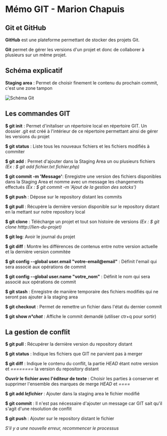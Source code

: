 Mémo GIT - Marion Chapuis
=========================



Git et GitHub
-------------

**GitHub** est une plateforme permettant de stocker des projets Git.

**Git** permet de gérer les versions d'un projet et donc de collaborer à plusieurs sur un même projet.



Schéma explicatif
-----------------

**Staging area** : Permet de choisir finement le contenu du prochain commit, c'est une zone tampon


![Schéma Git](https://raw.githubusercontent.com/MarionChapuis/memo/master/Schema_git.png)



Les commandes GIT 
-----------------
**$ git init** : Permet d'initaliser un répertoire local en répertoire GIT. Un dossier .git est créé à l'intérieur de ce répertoire permettant ainsi de gérer les versions du projet

**$ git status** : Liste tous les nouveaux fichiers et les fichiers modifiés à commiter

**$ git add** : Permet d'ajouter dans la Staging Area un ou plusieurs fichiers *(Ex : $ git add fichier.txt fichier.php)*

**$ git commit -m 'Message'**: Enregistre une version des fichiers disponibles dans la Staging Area et nomme avec un message les changements effectués *(Ex : $ git commit -m 'Ajout de la gestion des sotcks')*

**$ git push** : Dépose sur le repository distant les commits

**$ git pull** : Récupère la dernière version disponible sur le repository distant en la mettant sur notre repository local

**$ git clone** : Télécharge un projet et tout son histoire de versions *(Ex : $ git clone htttp://lien-du-projet)*

**$ git log**: Avoir le journal du projet 

**$ git diff** : Montre les différences de contenus entre notre version actuelle et la dernière version commitée

**$ git config --global user.email "votre-email@email"** : Définit l'email qui sera associé aux opérations de commit

**$ git config --global user.name "votre_nom"** : Définit le nom qui sera associé aux opérations de commit

**$ git stash** : Enregistre de manière temporaire des fichiers modifiés qui ne seront pas ajouter à la staging area

**$ git checkout** : Permet de remettre un fichier dans l'état du dernier commit

**$ git show *n°chat*** : Affiche le commit demandé (utiliser ctr+q pour sortir)  




La gestion de conflit 
---------------------

**$ git pull** : Récupérer la dernière version du repository distant

**$ git status** : Indique les fichiers que GIT ne parvient pas à merger

**$ git diff** : Indique le contenu du conflit, la partie *HEAD* étant notre version et *========* la version du repository distant

**Ouvrir le fichier avec l'éditeur de texte** : Choisir les parties à conserver et supprimer l'ensemble des marques de merge *HEAD* et *====*

**$ git add *lefichier*** : Ajouter dans la staging area le fichier modifié

**$ git commit** : Il n'est pas nécessaire d'ajouter un message car GIT sait qu'il s'agit d'une résolution de conflit

**$ git push** : Ajouter sur le repository distant le fichier

*S'il y a une nouvelle erreur, recommencer le processus*





